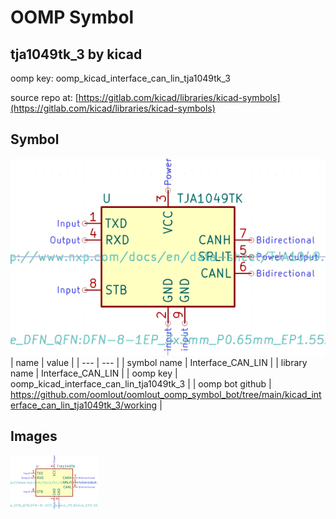 # OOMP Symbol  
## tja1049tk_3  by kicad  
  
oomp key: oomp_kicad_interface_can_lin_tja1049tk_3  
  
source repo at: [https://gitlab.com/kicad/libraries/kicad-symbols](https://gitlab.com/kicad/libraries/kicad-symbols)  
## Symbol  
  
[![working.png](working_600.png)](working.png)  
| name | value | 
| --- | --- | 
| symbol name | Interface_CAN_LIN | 
| library name | Interface_CAN_LIN | 
| oomp key | oomp_kicad_interface_can_lin_tja1049tk_3 | 
| oomp bot github | https://github.com/oomlout/oomlout_oomp_symbol_bot/tree/main/kicad_interface_can_lin_tja1049tk_3/working | 
## Images  
  
[![working.png](working_140.png)](working.png)  
